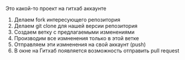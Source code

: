 Это какой-то проект на гитхаб аккаунте


1. Делаем fork интересующего репозитория
2. Делаем git clone для нашей версии репозитория
3. Создаем ветку с предлагаемыми изменениями
4. Производим все измненения только в этой ветке
5. Отправляем эти измненения на свой аккаунт (push)
6. В окне на Гитхаб появляется возможность отправить pull request